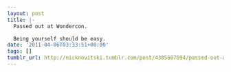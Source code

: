 ```yaml
---
layout: post
title: |-
  Passed out at Wondercon.

  Being yourself should be easy.
date: '2011-04-06T03:33:51+00:00'
tags: []
tumblr_url: http://nicknovitski.tumblr.com/post/4385607094/passed-out-at-wondercon-being-yourself-should
---
```

